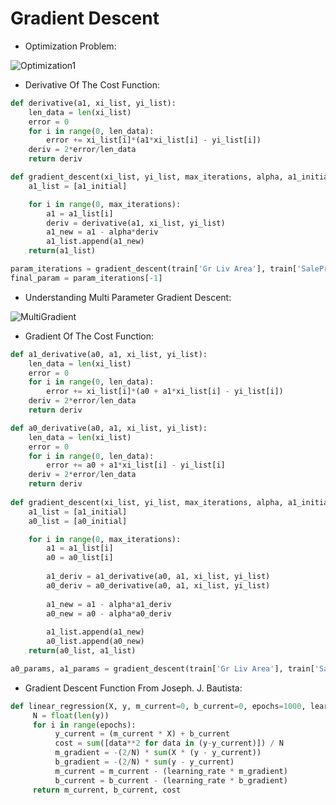 # Gradient Descent

* Optimization Problem:

![Optimization1](https://s3.amazonaws.com/dq-content/237/single_var_operation.gif)

* Derivative Of The Cost Function:

```python
def derivative(a1, xi_list, yi_list):
    len_data = len(xi_list)
    error = 0
    for i in range(0, len_data):
        error += xi_list[i]*(a1*xi_list[i] - yi_list[i])
    deriv = 2*error/len_data
    return deriv

def gradient_descent(xi_list, yi_list, max_iterations, alpha, a1_initial):
    a1_list = [a1_initial]

    for i in range(0, max_iterations):
        a1 = a1_list[i]
        deriv = derivative(a1, xi_list, yi_list)
        a1_new = a1 - alpha*deriv
        a1_list.append(a1_new)
    return(a1_list)

param_iterations = gradient_descent(train['Gr Liv Area'], train['SalePrice'], 20, .0000003, 150)
final_param = param_iterations[-1]
```

* Understanding Multi Parameter Gradient Descent:

![MultiGradient](https://s3.amazonaws.com/dq-content/237/surface_plot.gif)

* Gradient Of The Cost Function:

```python
def a1_derivative(a0, a1, xi_list, yi_list):
    len_data = len(xi_list)
    error = 0
    for i in range(0, len_data):
        error += xi_list[i]*(a0 + a1*xi_list[i] - yi_list[i])
    deriv = 2*error/len_data
    return deriv

def a0_derivative(a0, a1, xi_list, yi_list):
    len_data = len(xi_list)
    error = 0
    for i in range(0, len_data):
        error += a0 + a1*xi_list[i] - yi_list[i]
    deriv = 2*error/len_data
    return deriv
    
def gradient_descent(xi_list, yi_list, max_iterations, alpha, a1_initial, a0_initial):
    a1_list = [a1_initial]
    a0_list = [a0_initial]

    for i in range(0, max_iterations):
        a1 = a1_list[i]
        a0 = a0_list[i]
        
        a1_deriv = a1_derivative(a0, a1, xi_list, yi_list)
        a0_deriv = a0_derivative(a0, a1, xi_list, yi_list)
        
        a1_new = a1 - alpha*a1_deriv
        a0_new = a0 - alpha*a0_deriv
        
        a1_list.append(a1_new)
        a0_list.append(a0_new)
    return(a0_list, a1_list)

a0_params, a1_params = gradient_descent(train['Gr Liv Area'], train['SalePrice'], 20, .0000003, 150, 1000)
```

* Gradient Descent Function From Joseph. J. Bautista:

```python
def linear_regression(X, y, m_current=0, b_current=0, epochs=1000, learning_rate=0.0001):
     N = float(len(y))
     for i in range(epochs):
          y_current = (m_current * X) + b_current
          cost = sum([data**2 for data in (y-y_current)]) / N
          m_gradient = -(2/N) * sum(X * (y - y_current))
          b_gradient = -(2/N) * sum(y - y_current)
          m_current = m_current - (learning_rate * m_gradient)
          b_current = b_current - (learning_rate * b_gradient)
     return m_current, b_current, cost
```
